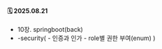   #### 🗓️ 2025.08.21
- 10장. springboot(back)
- -security(
            - 인증과 인가
            - role별 권한 부여(enum)
           )
  
